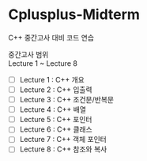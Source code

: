 # Cplusplus-Midterm
C++ 중간고사 대비 코드 연습



중간고사 범위                                             
Lecture 1 ~ Lecture 8                              

- [ ] Lecture 1 : C++ 개요                                       
- [ ] Lecture 2 : C++ 입출력                            
- [ ] Lecture 3 : C++ 조건문/반복문                                                       
- [ ] Lecture 4 : C++ 배열                             
- [ ] Lecture 5 : C++ 포인터                                       
- [ ] Lecture 6 : C++ 클래스                               
- [ ] Lecture 7 : C++ 객체 포인터                                  
- [ ] Lecture 8 : C++ 참조와 복사                                           
